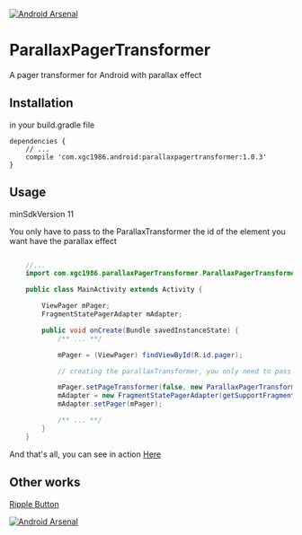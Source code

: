 [![Android Arsenal](https://img.shields.io/badge/Android%20Arsenal-ParallaxPagerTransformer-brightgreen.svg?style=flat)](https://android-arsenal.com/details/1/1312)

# ParallaxPagerTransformer

A pager transformer for Android with parallax effect

## Installation

in your build.gradle file

    dependencies {
        // ...
        compile 'com.xgc1986.android:parallaxpagertransformer:1.0.3'
    }

## Usage

minSdkVersion 11

You only have to pass to the ParallaxTransformer the id of the element you want have the parallax effect

```java

	//...
	import com.xgc1986.parallaxPagerTransformer.ParallaxPagerTransformer;

	public class MainActivity extends Activity {

		ViewPager mPager;
    	FragmentStatePagerAdapter mAdapter;

		public void onCreate(Bundle savedInstanceState) {
			/** ... **/

			mPager = (ViewPager) findViewById(R.id.pager);

        	// creating the parallaxTransformer, you only need to pass the id of the View (or ViewGroup) you want to do the parallax effect

        	mPager.setPageTransformer(false, new ParallaxPagerTransformer(R.id.parallaxContent));
        	mAdapter = new FragmentStatePagerAdapter(getSupportFragmentManager());
        	mAdapter.setPager(mPager);

        	/** ... **/
		}
	}

```

And that's all, you can see in action <a href="https://www.youtube.com/watch?v=5zEOUWY9Hvo" target="_blank">Here</a>

## Other works
<a href="https://github.com/xgc1986/RippleButton" target="_blank">Ripple Button</a>

[![Android Arsenal](https://img.shields.io/badge/Android%20Arsenal-ParallaxPagerTransformer-brightgreen.svg?style=flat)](https://android-arsenal.com/details/1/1312)
